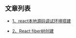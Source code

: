 ## 文章列表

- [1、react本地源码调试环境搭建](https://github.com/nannongrousong/blog/issues/1)

- [2、React fiber树创建](https://github.com/nannongrousong/blog/issues/2)